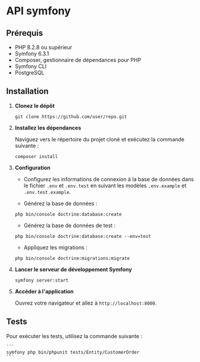 # API symfony

## Prérequis

- PHP 8.2.8 ou supérieur
- Symfony 6.3.1
- Composer, gestionnaire de dépendances pour PHP
- Symfony CLI
- PostgreSQL

## Installation

1. **Clonez le dépôt**

    ```
    git clone https://github.com/user/repo.git
    ```

2. **Installez les dépendances**

    Naviguez vers le répertoire du projet cloné et exécutez la commande suivante :

    ```
    composer install
    ```

3. **Configuration**

    - Configurez les informations de connexion à la base de données dans le fichier `.env` et `.env.test` en suivant les modèles `.env.example` et `.env.test.example`.

    - Générez la base de données :

    ```
    php bin/console doctrine:database:create    
    ```

    - Générez la base de données de test :

    ```
    php bin/console doctrine:database:create --env=test   
    ```

    - Appliquez les migrations :

    ```
    php bin/console doctrine:migrations:migrate
    ```

4. **Lancer le serveur de développement Symfony**

    ```
    symfony server:start
    ```

5. **Accéder à l'application**

    Ouvrez votre navigateur et allez à `http://localhost:8000`.

## Tests

Pour exécuter les tests, utilisez la commande suivante :

    ```
    symfony php bin/phpunit tests/Entity/CustomerOrder 
    ```

